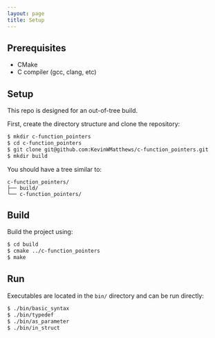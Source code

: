 ```yaml
---
layout: page
title: Setup
---
```



## Prerequisites

  * CMake
  * C compiler (gcc, clang, etc)


## Setup

This repo is designed for an out-of-tree build.

First, create the directory structure and clone the repository:
```bash
$ mkdir c-function_pointers
$ cd c-function_pointers
$ git clone git@github.com:KevinWMatthews/c-function_pointers.git
$ mkdir build
```

You should have a tree similar to:
```
c-function_pointers/
├── build/
└── c-function_pointers/
```


## Build

Build the project using:

```bash
$ cd build
$ cmake ../c-function_pointers
$ make
```


## Run

Executables are located in the `bin/` directory and can be run directly:

```bash
$ ./bin/basic_syntax
$ ./bin/typedef
$ ./bin/as_parameter
$ ./bin/in_struct
```
